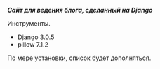***Сайт для ведения блога, сделанный на Django***

Инструменты.
- Django 3.0.5
- pillow 7.1.2

По мере установки, список будет дополняться.

